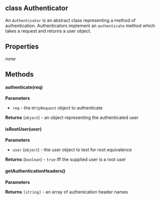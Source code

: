class Authenticator
----------

An ```Authenticator``` is an abstract class representing a method of authentication. Authenticators implement an ```authenticate``` method which takes a request and returns a user object.  

Properties
----------

_none_

Methods
----------

#### authenticate(req)

**Parameters**
* ```req``` - the ```HttpRequest``` object to authenticate

**Returns** (```object```) - an object representing the authenticated user

#### isRootUser(user)

**Parameters**
* ```user``` (```object```) - the user object to test for root equivalence 

**Returns** (```boolean```) - ```true``` iff the supplied user is a root user

#### getAuthenticationHeaders()

**Parameters**

**Returns** ```[string]``` - an array of authenication header names
